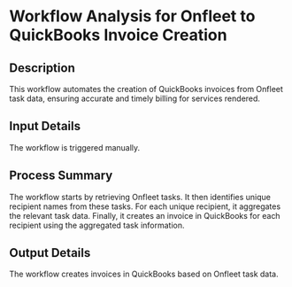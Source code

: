 # Workflow Analysis for Onfleet to QuickBooks Invoice Creation

## Description
This workflow automates the creation of QuickBooks invoices from Onfleet task data, ensuring accurate and timely billing for services rendered.

## Input Details
The workflow is triggered manually.

## Process Summary
The workflow starts by retrieving Onfleet tasks. It then identifies unique recipient names from these tasks. For each unique recipient, it aggregates the relevant task data. Finally, it creates an invoice in QuickBooks for each recipient using the aggregated task information.

## Output Details
The workflow creates invoices in QuickBooks based on Onfleet task data.
